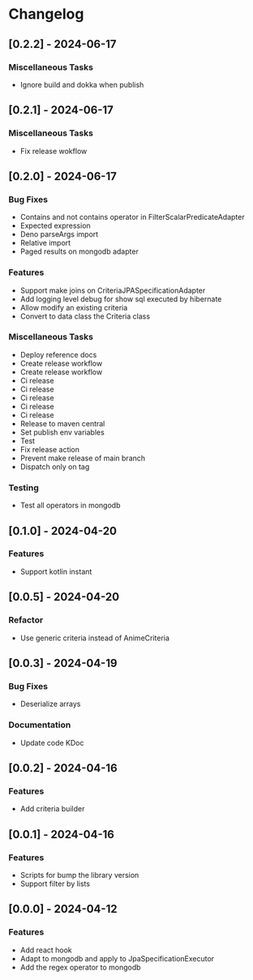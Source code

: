 # Changelog

## [0.2.2] - 2024-06-17

### Miscellaneous Tasks

- Ignore build and dokka when publish

## [0.2.1] - 2024-06-17

### Miscellaneous Tasks

- Fix release wokflow

## [0.2.0] - 2024-06-17

### Bug Fixes

- Contains and not contains operator in FilterScalarPredicateAdapter
- Expected expression
- Deno parseArgs import
- Relative import
- Paged results on mongodb adapter

### Features

- Support make joins on CriteriaJPASpecificationAdapter
- Add logging level debug for show sql executed by hibernate
- Allow modify an existing criteria
- Convert to data class the Criteria class

### Miscellaneous Tasks

- Deploy reference docs
- Create release workflow
- Create release workflow
- Ci release
- Ci release
- Ci release
- Ci release
- Ci release
- Release to maven central
- Set publish env variables
- Test
- Fix release action
- Prevent make release of main branch
- Dispatch only on tag

### Testing

- Test all operators in mongodb

## [0.1.0] - 2024-04-20

### Features

- Support kotlin instant

## [0.0.5] - 2024-04-20

### Refactor

- Use generic criteria instead of AnimeCriteria

## [0.0.3] - 2024-04-19

### Bug Fixes

- Deserialize arrays

### Documentation

- Update code KDoc

## [0.0.2] - 2024-04-16

### Features

- Add criteria builder

## [0.0.1] - 2024-04-16

### Features

- Scripts for bump the library version
- Support filter by lists

## [0.0.0] - 2024-04-12

### Features

- Add react hook
- Adapt to mongodb and apply to JpaSpecificationExecutor
- Add the regex operator to mongodb


